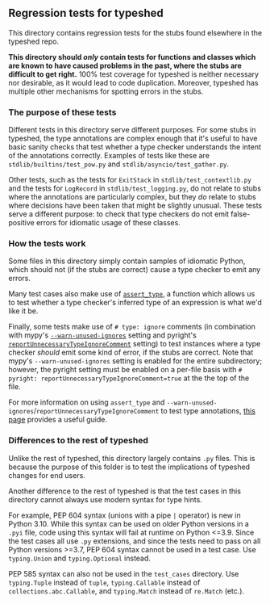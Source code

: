 ## Regression tests for typeshed

This directory contains regression tests for the stubs found elsewhere in the
typeshed repo.

**This directory should *only* contain tests for functions and classes which
are known to have caused problems in the past, where the stubs are difficult to
get right.** 100% test coverage for typeshed is neither necessary nor
desirable, as it would lead to code duplication. Moreover, typeshed has
multiple other mechanisms for spotting errors in the stubs.

### The purpose of these tests

Different tests in this directory serve different purposes. For some stubs in
typeshed, the type annotations are complex enough that it's useful to have
basic sanity checks that test whether a type checker understands the intent of
the annotations correctly. Examples of tests like these are
`stdlib/builtins/test_pow.py` and `stdlib/asyncio/test_gather.py`.

Other tests, such as the tests for `ExitStack` in `stdlib/test_contextlib.py`
and the tests for `LogRecord` in `stdlib/test_logging.py`, do not relate to
stubs where the annotations are particularly complex, but they *do* relate to
stubs where decisions have been taken that might be slightly unusual. These
tests serve a different purpose: to check that type checkers do not emit
false-positive errors for idiomatic usage of these classes.

### How the tests work

Some files in this directory simply contain samples of idiomatic Python, which
should not (if the stubs are correct) cause a type checker to emit any errors.

Many test cases also make use of
[`assert_type`](https://docs.python.org/3.11/library/typing.html#typing.assert_type),
a function which allows us to test whether a type checker's inferred type of an
expression is what we'd like it be.

Finally, some tests make use of `# type: ignore` comments (in combination with
mypy's
[`--warn-unused-ignores`](https://mypy.readthedocs.io/en/stable/command_line.html#cmdoption-mypy-warn-unused-ignores)
setting and pyright's
[`reportUnnecessaryTypeIgnoreComment`](https://github.com/microsoft/pyright/blob/main/docs/configuration.md#type-check-diagnostics-settings)
setting) to test instances where a type checker *should* emit some kind of
error, if the stubs are correct. Note that mypy's `--warn-unused-ignores`
setting is enabled for the entire subdirectory; however, the pyright setting
must be enabled on a per-file basis with
`# pyright: reportUnnecessaryTypeIgnoreComment=true` at the the top of the
file.

For more information on using `assert_type` and
`--warn-unused-ignores`/`reportUnnecessaryTypeIgnoreComment` to test type
annotations,
[this page](https://typing.readthedocs.io/en/latest/source/quality.html#testing-using-assert-type-and-warn-unused-ignores)
provides a useful guide.

### Differences to the rest of typeshed

Unlike the rest of typeshed, this directory largely contains `.py` files. This
is because the purpose of this folder is to test the implications of typeshed
changes for end users.

Another difference to the rest of typeshed is that the test cases in this
directory cannot always use modern syntax for type hints.

For example, PEP 604
syntax (unions with a pipe `|` operator) is new in Python 3.10. While this
syntax can be used on older Python versions in a `.pyi` file, code using this
syntax will fail at runtime on Python <=3.9. Since the test cases all use `.py`
extensions, and since the tests need to pass on all Python versions >=3.7, PEP
604 syntax cannot be used in a test case. Use `typing.Union` and
`typing.Optional` instead.

PEP 585 syntax can also not be used in the `test_cases` directory. Use
`typing.Tuple` instead of `tuple`, `typing.Callable` instead of
`collections.abc.Callable`, and `typing.Match` instead of `re.Match` (etc.).
